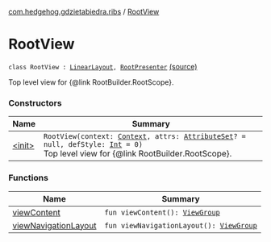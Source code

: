 [com.hedgehog.gdzietabiedra.ribs](../index.md) / [RootView](./index.md)

# RootView

`class RootView : `[`LinearLayout`](https://developer.android.com/reference/android/widget/LinearLayout.html)`, `[`RootPresenter`](../-root-interactor/-root-presenter.md) [(source)](https://github.com/asvid/GdzieTaBiedra/tree/master/app/src/main/java/com/hedgehog/gdzietabiedra/ribs/RootView.kt#L13)

Top level view for {@link RootBuilder.RootScope}.

### Constructors

| Name | Summary |
|---|---|
| [&lt;init&gt;](-init-.md) | `RootView(context: `[`Context`](https://developer.android.com/reference/android/content/Context.html)`, attrs: `[`AttributeSet`](https://developer.android.com/reference/android/util/AttributeSet.html)`? = null, defStyle: `[`Int`](https://kotlinlang.org/api/latest/jvm/stdlib/kotlin/-int/index.html)` = 0)`<br>Top level view for {@link RootBuilder.RootScope}. |

### Functions

| Name | Summary |
|---|---|
| [viewContent](view-content.md) | `fun viewContent(): `[`ViewGroup`](https://developer.android.com/reference/android/view/ViewGroup.html) |
| [viewNavigationLayout](view-navigation-layout.md) | `fun viewNavigationLayout(): `[`ViewGroup`](https://developer.android.com/reference/android/view/ViewGroup.html) |
